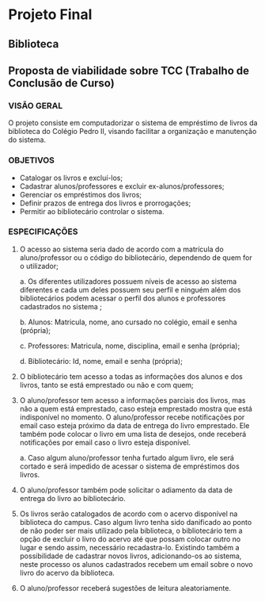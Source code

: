 # Projeto Final
## Biblioteca

## Proposta de viabilidade sobre TCC (Trabalho de Conclusão de Curso)
 
### VISÃO GERAL
O projeto consiste em computadorizar o sistema de empréstimo de livros da biblioteca do Colégio Pedro II, visando facilitar a organização e manutenção do sistema.
 
### OBJETIVOS   
- Catalogar os livros e excluí-los; 
- Cadastrar alunos/professores e excluir ex-alunos/professores;
- Gerenciar os empréstimos dos livros;
- Definir prazos de entrega dos livros e prorrogações;
- Permitir ao bibliotecário controlar o sistema.
 
### ESPECIFICAÇÕES
1. O acesso ao sistema seria dado de acordo com a matrícula do aluno/professor ou o código do bibliotecário, dependendo de quem for o utilizador;
 
    a. Os diferentes utilizadores possuem níveis de acesso ao sistema diferentes e cada um deles possuem seu perfil e ninguém além dos bibliotecários podem acessar o perfil dos alunos e professores cadastrados no sistema ;
	
	b. Alunos: Matricula, nome, ano cursado no colégio, email e senha (própria);
	
	c. Professores: Matricula, nome, disciplina, email e senha (própria);
	
	d. Bibliotecário: Id, nome, email e senha (própria);
	
2. O bibliotecário tem acesso a todas as informações dos alunos e dos livros, tanto se está emprestado ou não e com quem; 

3. O aluno/professor tem acesso a  informações parciais dos livros, mas não a quem está emprestado, caso esteja emprestado mostra que está indisponível no momento. O aluno/professor recebe notificações por email caso esteja próximo da data de entrega do livro emprestado. Ele também pode colocar o livro em uma lista de desejos, onde receberá notificações por email caso o livro esteja disponível.

	a. Caso algum aluno/professor tenha furtado algum livro, ele será cortado e será impedido de acessar o sistema de empréstimos dos livros.
	
4. O aluno/professor também pode solicitar o adiamento da data de entrega do livro ao bibliotecário.

5. Os livros serão catalogados de acordo com o acervo disponível na biblioteca do campus. Caso algum livro tenha sido danificado ao ponto de não poder ser mais utilizado pela biblioteca, o bibliotecário tem a opção de excluir o livro do acervo até que possam colocar outro no lugar e sendo assim, necessário recadastra-lo. Existindo também a possibilidade de cadastrar novos livros, adicionando-os ao sistema, neste processo os alunos cadastrados recebem um email sobre o novo livro do acervo da biblioteca.

6. O aluno/professor receberá sugestões de leitura aleatoriamente.
